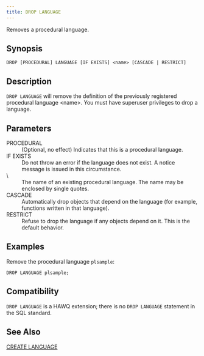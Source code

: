 ```yaml
---
title: DROP LANGUAGE
---
```


<!--
Licensed to the Apache Software Foundation (ASF) under one
or more contributor license agreements.  See the NOTICE file
distributed with this work for additional information
regarding copyright ownership.  The ASF licenses this file
to you under the Apache License, Version 2.0 (the
"License"); you may not use this file except in compliance
with the License.  You may obtain a copy of the License at

  http://www.apache.org/licenses/LICENSE-2.0

Unless required by applicable law or agreed to in writing,
software distributed under the License is distributed on an
"AS IS" BASIS, WITHOUT WARRANTIES OR CONDITIONS OF ANY
KIND, either express or implied.  See the License for the
specific language governing permissions and limitations
under the License.
-->

Removes a procedural language.

## Synopsis<a id="topic1__section2"></a>

``` pre
DROP [PROCEDURAL] LANGUAGE [IF EXISTS] <name> [CASCADE | RESTRICT]
```

## Description<a id="topic1__section3"></a>

`DROP LANGUAGE` will remove the definition of the previously registered procedural language \<name\>. You must have superuser privileges to drop a language.


## Parameters<a id="topic1__section4"></a>

<dt>PROCEDURAL  </dt>
<dd>(Optional, no effect) Indicates that this is a procedural language.</dd>

<dt>IF EXISTS  </dt>
<dd>Do not throw an error if the language does not exist. A notice message is issued in this circumstance.</dd>

<dt> \<name\>   </dt>
<dd>The name of an existing procedural language. The name may be enclosed by single quotes.</dd>

<dt>CASCADE </dt>
<dd>Automatically drop objects that depend on the language (for example, functions written in that language).</dd>

<dt>RESTRICT</dt>
<dd>Refuse to drop the language if any objects depend on it. This is the default behavior.</dd>

## Examples<a id="topic1__section6"></a>

Remove the procedural language `plsample`:

``` pre
DROP LANGUAGE plsample;
```

## Compatibility<a id="topic1__section7"></a>

`DROP LANGUAGE` is a HAWQ extension; there is no `DROP LANGUAGE` statement in the SQL standard.

## See Also<a id="topic1__section8"></a>

[CREATE LANGUAGE](CREATE-LANGUAGE/index.html)
